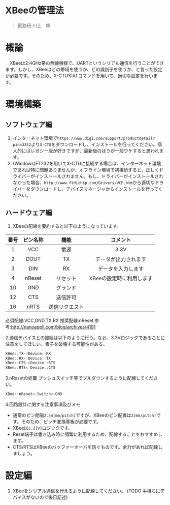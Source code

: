 # XBeeの管理法
>回路班:川上　輝

# 概論
　XBeeは2.4GHz帯の無線機器で、UARTというシリアル通信を行うことができます。しかし、XBeeはどの帯域を使うか、どの識別子を使うか、と言った設定が必要です。そのため、X-CTUやATコマンドを用いて、適切な設定を行います。

# 環境構築
## ソフトウェア編
1. インターネット環境で`https://www.digi.com/support/productdetail?pid=3352`より`X-CTU`をダウンロードし、インストールを行ってください。個人的にはレガシー版が好きですが、最新版のほうが一般ウケすると思われます。
2. (Windows)FT232を用いてX-CTUに接続する場合は、インターネット環境であれば特に問題ありませんが、オフライン環境で初接続すると、正しくドライバーがインストールされません。もし、ドライバーがインストールされなかった場合、`http://www.ftdichip.com/Drivers/VCP.htm`から適切なドライバーをダウンロードし、デバイスマネージャからインストールを行ってください。

## ハードウェア編
1. XBeeの配線を要約すると以下のようになっています。

|番号|ピン名称|機能|コメント|
|:--:|:---:|:----:|:--:|
|1|VCC|電源|3.3V|
|2|DOUT|TX|データが出力されます|
|3|DIN|RX|データを入力します|
|4|nReset|リセット|XBeeの設定時に利用します|
|10|GND|グランド||
|12|CTS|送信許可||
|16|nRTS|送信リクエスト||

必須配線:VCC,GND,TX,RX
推奨配線:nReset
参考:http://nanoappli.com/blog/archives/4191

2.通信デバイスとの接続は以下のように行う。なお、3.3Vロジックであることに注意をしてほしい。素子を破壊する可能性がある。
```c
XBee::TX->Device::RX
XBee::RX<-Device::TX
XBee::CTS->Device::RTS
XBee::RTS<-Device::CTS
```
3.nResetの処置
プッシュスイッチ等でプルダウンするように配線してください。
```c
XBee::nReset<-Switch<-GND
```

4.回路設計に関する注意事項及びメモ
+ 通常のピン間隔`2.54[mm/pitch]`ですが、XBeeのピン配置は`2[mm/pitch]`です。そのため、ピッチ変換基板が必要です。
+ XBeeは`3.3[V]`ロジックです。
+ Reset端子は書き込み時に頻繁に利用するため、配線することをおすすめします。
+ CTS/RTSはXBeeのバッファーオーバを防ぐものです。余力があれば配線しましょう。

# 設定編
1. XBeeをシリアル通信を行えるように配線してください。
(TODO 手持ちにデバイスがないので後日記述)
